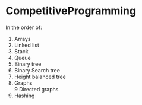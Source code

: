 # CompetitiveProgramming

In the order of: 
1. Arrays
2. Linked list
3. Stack
4. Queue
5. Binary tree
6. Binary Search tree
7. Height balanced tree
8. Graphs<br>
9  Directed graphs
10. Hashing
